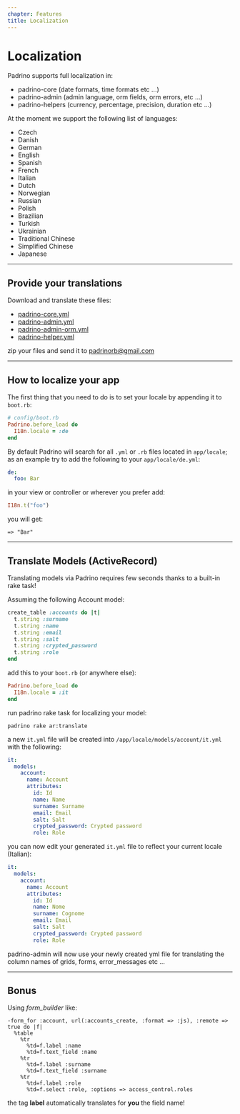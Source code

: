 ```yaml
---
chapter: Features
title: Localization
---
```


# Localization

Padrino supports full localization in:

- padrino-core (date formats, time formats etc ...)
- padrino-admin (admin language, orm fields, orm errors, etc ...)
- padrino-helpers (currency, percentage, precision, duration etc ...)

At the moment we support the following list of languages:

- Czech
- Danish
- German
- English
- Spanish
- French
- Italian
- Dutch
- Norwegian
- Russian
- Polish
- Brazilian
- Turkish
- Ukrainian
- Traditional Chinese
- Simplified Chinese
- Japanese

---

## Provide your translations

Download and translate these files:

- [padrino-core.yml](https://raw.github.com/padrino/padrino-framework/master/padrino-support/lib/padrino-support/locale/en.yml)
- [padrino-admin.yml](http://raw.github.com/padrino/padrino-framework/master/padrino-admin/lib/padrino-admin/locale/admin/en.yml)
- [padrino-admin-orm.yml](http://raw.github.com/padrino/padrino-framework/master/padrino-admin/lib/padrino-admin/locale/orm/en.yml)
- [padrino-helper.yml](http://raw.github.com/padrino/padrino-framework/master/padrino-helpers/lib/padrino-helpers/locale/en.yml)

zip your files and send it to [padrinorb@gmail.com](mailto:padrinorb@gmail.org)

---

## How to localize your app

The first thing that you need to do is to set your locale by appending it to
`boot.rb`:

~~~ ruby
# config/boot.rb
Padrino.before_load do
  I18n.locale = :de
end
~~~

By default Padrino will search for all `.yml` or `.rb` files located in
`app/locale`; as an example try to add the following to your
`app/locale/de.yml`:

~~~ yml
de:
  foo: Bar
~~~

in your view or controller or wherever you prefer add:

~~~ ruby
I18n.t("foo")
~~~

you will get:

    => "Bar"

---

## Translate Models (ActiveRecord)

Translating models via Padrino requires few seconds thanks to a built-in rake
task!

Assuming the following Account model:

~~~ ruby
create_table :accounts do |t|
  t.string :surname
  t.string :name
  t.string :email
  t.string :salt
  t.string :crypted_password
  t.string :role
end
~~~

add this to your `boot.rb` (or anywhere else):

~~~ ruby
Padrino.before_load do
  I18n.locale = :it
end
~~~

run padrino rake task for localizing your model:

~~~ shell
padrino rake ar:translate
~~~

a new `it.yml` file will be created into `/app/locale/models/account/it.yml`
with the following:

~~~ yml
it:
  models:
    account:
      name: Account
      attributes:
        id: Id
        name: Name
        surname: Surname
        email: Email
        salt: Salt
        crypted_password: Crypted password
        role: Role
~~~

you can now edit your generated `it.yml` file to reflect your current locale
(Italian):

~~~ yml
it:
  models:
    account:
      name: Account
      attributes:
        id: Id
        name: Nome
        surname: Cognome
        email: Email
        salt: Salt
        crypted_password: Crypted password
        role: Role
~~~

padrino-admin will now use your newly created yml file for translating the
column names of grids, forms, error\_messages etc ...

---

## Bonus

Using *form\_builder* like:

~~~ haml
-form_for :account, url(:accounts_create, :format => :js), :remote => true do |f|
  %table
    %tr
      %td=f.label :name
      %td=f.text_field :name
    %tr
      %td=f.label :surname
      %td=f.text_field :surname
    %tr
      %td=f.label :role
      %td=f.select :role, :options => access_control.roles
~~~

the tag **label** automatically translates for **you** the field name!
